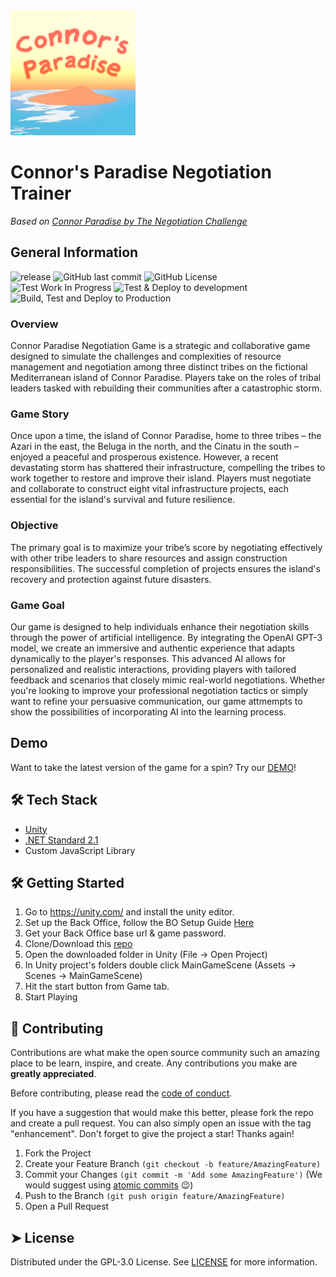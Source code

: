 <img src="https://github.com/Negotiation-Trainer/negotiation-trainer/blob/a1cf9afacd9900871d50bc5115f7474f1c6a1523/Assets/Connor's%20Paradise%20Logo.png" width="200px"/>

# Connor's Paradise Negotiation Trainer
*Based on [Connor Paradise by The Negotiation Challenge](https://professionals.thenegotiationchallenge.org/downloads/connor-paradise/)*  
## General Information
![release](https://img.shields.io/github/v/release/Negotiation-Trainer/negotiation-trainer?include_prereleases) ![GitHub last commit](https://img.shields.io/github/last-commit/Negotiation-Trainer/negotiation-trainer) ![GitHub License](https://img.shields.io/github/license/Negotiation-Trainer/negotiation-trainer)  
![Test Work In Progress](https://github.com/Negotiation-Trainer/negotiation-trainer/actions/workflows/on-push-working-branches.yml/badge.svg) ![Test & Deploy to development](https://github.com/Negotiation-Trainer/negotiation-trainer/actions/workflows/on-push-main.yml/badge.svg) ![Build, Test and Deploy to Production](https://github.com/Negotiation-Trainer/negotiation-trainer/actions/workflows/on-release-released.yml/badge.svg)

### Overview
Connor Paradise Negotiation Game is a strategic and collaborative game designed to simulate the challenges and complexities of resource management and negotiation among three distinct tribes on the fictional Mediterranean island of Connor Paradise. Players take on the roles of tribal leaders tasked with rebuilding their communities after a catastrophic storm.

### Game Story
Once upon a time, the island of Connor Paradise, home to three tribes – the Azari in the east, the Beluga in the north, and the Cinatu in the south – enjoyed a peaceful and prosperous existence. However, a recent devastating storm has shattered their infrastructure, compelling the tribes to work together to restore and improve their island. Players must negotiate and collaborate to construct eight vital infrastructure projects, each essential for the island's survival and future resilience.

### Objective
The primary goal is to maximize your tribe’s score by negotiating effectively with other tribe leaders to share resources and assign construction responsibilities. The successful completion of projects ensures the island's recovery and protection against future disasters.

### Game Goal
Our game is designed to help individuals enhance their negotiation skills through the power of artificial intelligence. By integrating the OpenAI GPT-3 model, we create an immersive and authentic experience that adapts dynamically to the player's responses. This advanced AI allows for personalized and realistic interactions, providing players with tailored feedback and scenarios that closely mimic real-world negotiations. Whether you're looking to improve your professional negotiation tactics or simply want to refine your persuasive communication, our game attmempts to show the possibilities of incorporating AI into the learning process.

## Demo
Want to take the latest version of the game for a spin? Try our [DEMO](https://negotiation-trainer.github.io/negotiation-trainer/production/index.html)!
        
## 🛠️ Tech Stack
- [Unity](https://unity.com/)
- [.NET Standard 2.1](https://dotnet.microsoft.com/en-us/)
- Custom JavaScript Library

## 🛠️ Getting Started
1. Go to https://unity.com/ and install the unity editor.
2. Set up the Back Office, follow the BO Setup Guide [Here](https://github.com/Negotiation-Trainer/negotiation-backoffice)
3. Get your Back Office base url &  game password.
4. Clone/Download this [repo](https://github.com/Negotiation-Trainer/negotiation-trainer)
5. Open the downloaded folder in Unity (File -> Open Project)
6. In Unity project's folders double click MainGameScene (Assets -> Scenes -> MainGameScene)
7. Hit the start button from Game tab.
8. Start Playing
        

## 🍰 Contributing    
Contributions are what make the open source community such an amazing place to be learn, inspire, and create. Any contributions you make are **greatly appreciated**.

Before contributing, please read the [code of conduct](CODE_OF_CONDUCT.md).

If you have a suggestion that would make this better, please fork the repo and create a pull request. You can also simply open an issue with the tag "enhancement". Don't forget to give the project a star! Thanks again!

1. Fork the Project
2. Create your Feature Branch `(git checkout -b feature/AmazingFeature)`
3. Commit your Changes `(git commit -m 'Add some AmazingFeature')` (We would suggest using [atomic commits](https://dev.to/this-is-learning/the-power-of-atomic-commits-in-git-how-and-why-to-do-it-54mn) 😉)
4. Push to the Branch `(git push origin feature/AmazingFeature)`
5. Open a Pull Request

## ➤ License
Distributed under the GPL-3.0 License. See [LICENSE](LICENSE) for more information.
